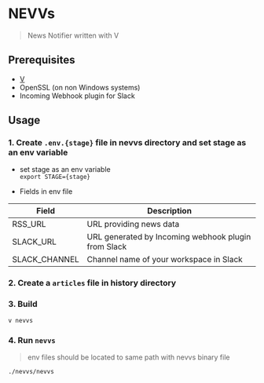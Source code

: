 # NEVVs

> News Notifier written with V

## Prerequisites

- [V](https://github.com/vlang/v)
- OpenSSL (on non Windows systems)
- Incoming Webhook plugin for Slack

## Usage
### 1. Create `.env.{stage}` file in nevvs directory and set stage as an env variable

- set stage as an env variable<br>
`export STAGE={stage}`

- Fields in env file

| Field | Description |
|-------|-------------|
| RSS_URL | URL providing news data |
| SLACK_URL | URL generated by Incoming webhook plugin from Slack|
| SLACK_CHANNEL | Channel name of your workspace in Slack

### 2. Create a `articles` file in history directory

### 3. Build

`v nevvs`

### 4. Run `nevvs`

> env files should be located to same path with nevvs binary file

`./nevvs/nevvs`
